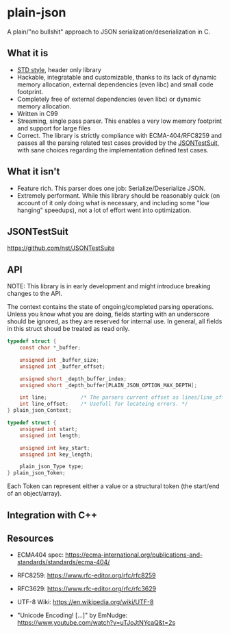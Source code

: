 # plain-json

A plain/"no bullshit" approach to JSON serialization/deserialization in C.

## What it is

- [STD style](https://github.com/nothings/stb), header only library
- Hackable, integratable and customizable, thanks to its lack of dynamic memory allocation, external
  dependencies (even libc) and small code footprint.
- Completely free of external dependencies (even libc) or dynamic memory allocation.
- Written in C99
- Streaming, single pass parser. This enables a very low memory footprint and support for large files
- Correct. The library is strictly compliance with ECMA-404/RFC8259 and passes all the parsing related
  test cases provided by the [JSONTestSuit](https://github.com/nst/JSONTestSuite), with sane choices
  regarding the implementation defined test cases.

## What it isn't

- Feature rich. This parser does one job: Serialize/Deserialize JSON.
- Extremely performant. While this library should be reasonably quick (on account of it only doing what
  is necessary, and including some "low hanging" speedups), not a lot of effort went into optimization.

## JSONTestSuit

https://github.com/nst/JSONTestSuite

## API

NOTE: This library is in early development and might introduce breaking changes to the API.

The context contains the state of ongoing/completed parsing operations. Unless you know what you are doing,
fields starting with an underscore should be ignored, as they are reserved for internal use.
In general, all fields in this struct shoud be treated as read only.

```c
typedef struct {
    const char *_buffer;

    unsigned int _buffer_size;
    unsigned int _buffer_offset;

    unsigned short _depth_buffer_index;
    unsigned short _depth_buffer[PLAIN_JSON_OPTION_MAX_DEPTH];

    int line;           /* The parsers current offset as lines/line_offset. */
    int line_offset;    /* Usefull for locateing errors. */
} plain_json_Context;
```


```c
typedef struct {
    unsigned int start;
    unsigned int length;

    unsigned int key_start;
    unsigned int key_length;

    plain_json_Type type;
} plain_json_Token;
```

Each Token can represent either a value or a structural token (the start/end of an object/array).

## Integration with C++

## Resources

- ECMA404 spec: https://ecma-international.org/publications-and-standards/standards/ecma-404/
- RFC8259: https://www.rfc-editor.org/rfc/rfc8259

- RFC3629: https://www.rfc-editor.org/rfc/rfc3629
- UTF-8 Wiki: https://en.wikipedia.org/wiki/UTF-8
- "Unicode Encoding! [...]" by EmNudge: https://www.youtube.com/watch?v=uTJoJtNYcaQ&t=2s

